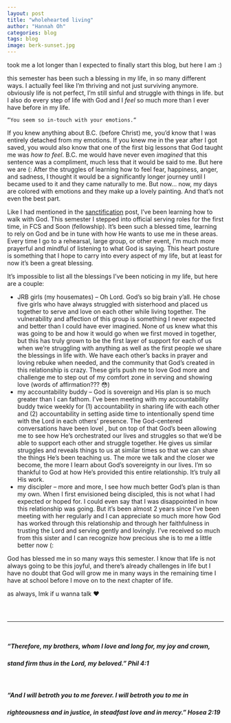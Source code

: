 ```yaml
---
layout: post
title: "wholehearted living"
author: "Hannah Oh"
categories: blog
tags: blog
image: berk-sunset.jpg
---
```


took me a lot longer than I expected to finally start this blog, but here I
am :)

this semester has been such a blessing in my life, in so many different ways.
I actually feel like I’m thriving and not just surviving anymore. obviously
life is not perfect, I’m still sinful and struggle with things in life. but I
also do every step of life with God and I *feel* so much more than I ever
have before in my life.

```
“You seem so in-touch with your emotions.“
```

If you knew anything about B.C. (before Christ) me, you’d know that I was
entirely detached from my emotions. If you knew me in the year after I got
saved, you would also know that one of the first big lessons that God taught
me was *how to feel*. B.C. me would have never even *imagined* that this
sentence was a compliment, much less that it would be said to me. But here we
are (: After the struggles of learning how to feel fear, happiness, anger,
and sadness, I thought it would be a significantly longer journey until I
became used to it and they came naturally to me. But now… now, my days are
colored with emotions and they make up a lovely painting. And that’s not even
the best part.

Like I had mentioned in the [sanctification](LINK) post, I’ve been learning
how to walk with God. This semester I stepped into official serving roles for
the first time, in FCS and Soon (fellowship). It’s been such a blessed time,
learning to rely on God and be in tune with how He wants to use me in these
areas. Every time I go to a rehearsal, large group, or other event, I’m much
more prayerful and mindful of listening to what God is saying. This heart
posture is something that I hope to carry into every aspect of my life, but
at least for now it’s been a great blessing.

It’s impossible to list all the blessings I’ve been noticing in my life, but
here are a couple:

* JRB girls (my housemates) – Oh Lord. God’s so big brain y’all. He chose
five girls who have always struggled with sisterhood and placed us together
to serve and love on each other while living together. The vulnerability and
affection of this group is something I never expected and better than I could
have ever imagined. None of us knew what this was going to be and how it
would go when we first moved in together, but this has truly grown to be the
first layer of support for each of us when we’re struggling with anything as
well as the first people we share the blessings in life with. We have each
other’s backs in prayer and loving rebuke when needed, and the community that
God’s created in this relationship is crazy. These girls push me to love God
more and challenge me to step out of my comfort zone in serving and showing
love (words of affirmation??? 😳)
* my accountability buddy – God is sovereign and His plan is so much greater
than I can fathom. I’ve been meeting with my accountability buddy twice
weekly for (1) accountability in sharing life with each other and (2)
accountability in setting aside time to intentionally spend time with the
Lord in each others’ presence. The God-centered conversations have been lovel
, but on top of that God’s been allowing me to see how He’s orchestrated our
lives and struggles so that we’d be able to support each other and struggle
together. He gives us similar struggles and reveals things to us at similar
times so that we can share the things He’s been teaching us. The more we talk
and the closer we become, the more I learn about God’s sovereignty in our
lives. I’m so thankful to God at how He’s provided this entire relationship.
It’s truly all His work.
* my discipler – more and more, I see how much better God’s plan is than my
own. When I first envisioned being discipled, this is not what I had expected
or hoped for. I could even say that I was disappointed in how this
relationship was going. But it’s been almost 2 years since I’ve been meeting
with her regularly and I can appreciate so much more how God has worked
through this relationship and through her faithfulness in trusting the Lord
and serving gently and lovingly. I’ve received so much from this sister and I
can recognize how precious she is to me a little better now (:

God has blessed me in so many ways this semester. I know that life is not
always going to be this joyful, and there’s already challenges in life but I
have no doubt that God will grow me in many ways in the remaining time I have
at school before I move on to the next chapter of life.

as always, lmk if u wanna talk ❤

` `  
` `  

---

` `  

##### “Therefore, my brothers, whom I love and long for, my joy and crown,
##### stand firm thus in the Lord, my beloved.” Phil 4:1
` `  
##### “And I will betroth you to me forever. I will betroth you to me in
##### righteousness and in justice, in steadfast love and in mercy.” Hosea 2:19
